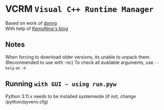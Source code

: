 # VCRM `Visual C++ Runtime Manager`

Based on work of [donno](https://github.com/donno)  
With help of [KemoNine's blog](https://blog.kemonine.info/blog/2024-11-07-windows-vc-redist/)

## Notes

When forcing to download older versions, its unable to unpack them. (Recommended to use with -nc)
To check all available arguments, use `--help` or `-h`

## Running `with GUI - using run.pyw`

Python 3.11.x needs to be installed systemwide (if not, change /python/pyvenv.cfg)
